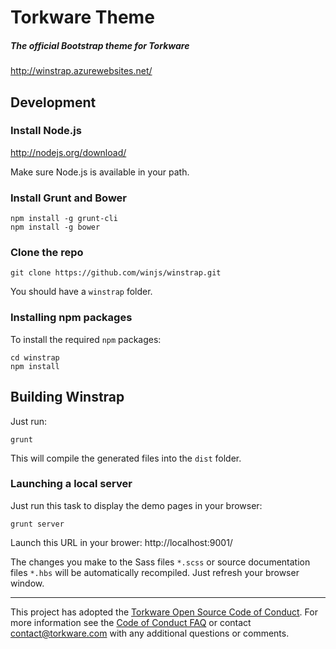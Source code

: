 # Torkware Theme
 
##### The official Bootstrap theme for Torkware

http://winstrap.azurewebsites.net/

## Development

### Install Node.js

http://nodejs.org/download/

Make sure Node.js is available in your path.

### Install Grunt and Bower

```
npm install -g grunt-cli
npm install -g bower
```

### Clone the repo

```
git clone https://github.com/winjs/winstrap.git
```

You should have a `winstrap` folder.

### Installing npm packages

To install the required `npm` packages:

```
cd winstrap
npm install
```

## Building Winstrap

Just run:

```
grunt
```

This will compile the generated files into the `dist` folder.

### Launching a local server

Just run this task to display the demo pages in your browser:

```
grunt server
```

Launch this URL in your brower: http://localhost:9001/

The changes you make to the Sass files `*.scss` or source documentation files `*.hbs` will be automatically recompiled. Just refresh your browser window.

- - -

This project has adopted the [Torkware Open Source Code of Conduct](https://opensource.torkware.com/codeofconduct/). For more information see the [Code of Conduct FAQ](https://opensource.torkware.com/codeofconduct/faq/) or contact [contact@torkware.com](mailto:contact@torkware.com) with any additional questions or comments.
